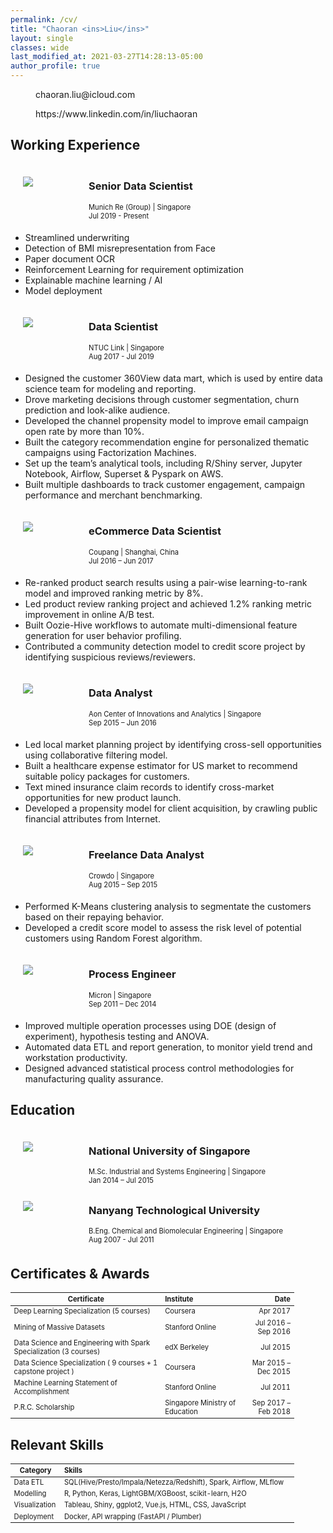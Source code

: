 ```yaml
---
permalink: /cv/
title: "Chaoran <ins>Liu</ins>"
layout: single
classes: wide
last_modified_at: 2021-03-27T14:28:13-05:00
author_profile: true
---
```


<div class="contact">

<a href="mailto:chaoran.liu@icloud.com"><i class="fas fa-envelope"></i>  chaoran.liu@icloud.com</a><br>

<a href="https://www.linkedin.com/in/liuchaoran"><i class="fab fa-linkedin"></i>  https://www.linkedin.com/in/liuchaoran</a><br>

</div>

## Working Experience

<div class="working">
    <div class="logo">
        <img src="https://media-exp1.licdn.com/dms/image/C560BAQFo9VVsXiAvQQ/company-logo_100_100/0/1519856476027?e=1625097600&v=beta&t=Y_C5ywsuBBSai1kOz5TKRiJYxylTfmSbEZ1tXLDmGsE">
    </div>
    <div class="title-desc">
        <h3>Senior Data Scientist</h3>
        <p>Munich Re (Group) | Singapore</p>
        <p>Jul 2019 - Present</p>
    </div>
</div>

* Streamlined underwriting
* Detection of BMI misrepresentation from Face
* Paper document OCR
* Reinforcement Learning for requirement optimization
* Explainable machine learning / AI
* Model deployment

<div class="working">
    <div class="logo">
        <img src="https://media-exp1.licdn.com/dms/image/C560BAQGs4J3LpJ112g/company-logo_200_200/0/1519881828477?e=1625097600&v=beta&t=oOdyuaZfqhAQnbTGgBZ5v8qUHRlQn73ApPJgER_mFPQ">
    </div>
    <div class="title-desc">
        <h3>Data Scientist</h3>
        <p>NTUC Link | Singapore</p>
        <p>Aug 2017 - Jul 2019</p>
    </div>
</div>

*	Designed the customer 360View data mart, which is used by entire data science team for modeling and reporting.
*	Drove marketing decisions through customer segmentation, churn prediction and look-alike audience.
*	Developed the channel propensity model to improve email campaign open rate by more than 10%.  
*	Built the category recommendation engine for personalized thematic campaigns using Factorization Machines.
*	Set up the team’s analytical tools, including R/Shiny server, Jupyter Notebook, Airflow, Superset & Pyspark on AWS.
*	Built multiple dashboards to track customer engagement, campaign performance and merchant benchmarking.


<div class="working">
    <div class="logo">
        <img src="https://media-exp1.licdn.com/dms/image/C560BAQF1C5FI9Tr3ow/company-logo_100_100/0/1614329241260?e=1625097600&v=beta&t=b-kARi21eamZrbuFg4Qz7isL8bqdOlIqfxbrvQU4TUg">
    </div>
    <div class="title-desc">
        <h3>eCommerce Data Scientist</h3>
        <p>Coupang | Shanghai, China</p>
        <p>Jul 2016 – Jun 2017</p>
    </div>
</div>

*	Re-ranked product search results using a pair-wise learning-to-rank model and improved ranking metric by 8%.
*	Led product review ranking project and achieved 1.2% ranking metric improvement in online A/B test. 
*	Built Oozie-Hive workflows to automate multi-dimensional feature generation for user behavior profiling. 
*	Contributed a community detection model to credit score project by identifying suspicious reviews/reviewers. 

<div class="working">
    <div class="logo">
        <img src="https://media-exp1.licdn.com/dms/image/C4D0BAQFQviuyBqqtQQ/company-logo_100_100/0/1519952276394?e=1625097600&v=beta&t=P_lpdZBkeaKJdqfn9UCYJFof9biqdTump_thcWvgmAo">
    </div>
    <div class="title-desc">
        <h3>Data Analyst</h3>
        <p>Aon Center of Innovations and Analytics | Singapore</p>
        <p>Sep 2015 – Jun 2016</p>
    </div>
</div>

*	Led local market planning project by identifying cross-sell opportunities using collaborative filtering model.
*	Built a healthcare expense estimator for US market to recommend suitable policy packages for customers.
*	Text mined insurance claim records to identify cross-market opportunities for new product launch. 
*	Developed a propensity model for client acquisition, by crawling public financial attributes from Internet.

<div class="working">
    <div class="logo">
        <img src="https://media-exp1.licdn.com/dms/image/C560BAQFTXefY2o1Oig/company-logo_200_200/0/1601990402958?e=1625097600&v=beta&t=jQSBYUOwcwjatbX-haNkagNqNaEcL1V-5p1UBQoXZ8k">
    </div>
    <div class="title-desc">
        <h3>Freelance Data Analyst</h3>
        <p>Crowdo | Singapore</p>
        <p>Aug 2015 – Sep 2015</p>
    </div>
</div>

*	Performed K-Means clustering analysis to segmentate the customers based on their repaying behavior.
*	Developed a credit score model to assess the risk level of potential customers using Random Forest algorithm.

<div class="working">
    <div class="logo">
        <img src="https://media-exp1.licdn.com/dms/image/C4D0BAQH_LOg8ZPw72w/company-logo_100_100/0/1603128490043?e=1625097600&v=beta&t=bHRavef9i95OrrGKThh146gml215FSzy6YwrmS2_06s">
    </div>
    <div class="title-desc">
        <h3>Process Engineer</h3>
        <p>Micron | Singapore</p>
        <p>Sep 2011 – Dec 2014</p>
    </div>
</div>

*	Improved multiple operation processes using DOE (design of experiment), hypothesis testing and ANOVA.
*	Automated data ETL and report generation, to monitor yield trend and workstation productivity.
*	Designed advanced statistical process control methodologies for manufacturing quality assurance.

## Education

<div class="working">
    <div class="logo">
        <img src="https://media-exp1.licdn.com/dms/image/C4D0BAQGvBq9cz6AIIQ/company-logo_100_100/0/1519856127538?e=1625097600&v=beta&t=6_YvDGbJTNnuyaZ388YiKaxD6fhbtLh8GfF-aH3cyBE">
    </div>
    <div class="title-desc">
        <h3>National University of Singapore</h3>
        <p>M.Sc. Industrial and Systems Engineering | Singapore</p>
        <p>Jan 2014 – Jul 2015</p>
    </div>
</div>

<div class="working">
    <div class="logo">
        <img src="https://media-exp1.licdn.com/dms/image/C4D0BAQG0nfM0ZH4emA/company-logo_100_100/0/1519882861949?e=1625097600&v=beta&t=vJKucLR0NIciYvoP6PcNAkk63v7y3cfOac1iX501aw4">
    </div>
    <div class="title-desc">
        <h3>Nanyang Technological University</h3>
        <p>B.Eng. Chemical and Biomolecular Engineering | Singapore</p>
        <p>Aug 2007 - Jul 2011</p>
    </div>
</div>

## Certificates & Awards

| Certificate        | Institute           | Date  |
| ------------- |:--------------| -----:|
| Deep Learning Specialization (5 courses)     | Coursera | Apr 2017 |
| Mining of Massive Datasets     | Stanford Online      |   Jul 2016 – Sep 2016 |
| Data Science and Engineering with Spark Specialization (3 courses) | edX Berkeley | Jul 2015  |
| Data Science Specialization ( 9 courses + 1 capstone project ) | Coursera | Mar 2015 – Dec 2015 |
| Machine Learning Statement of Accomplishment | Stanford Online | Jul 2011 |
| P.R.C. Scholarship | Singapore Ministry of Education | Sep 2017 – Feb 2018 |

## Relevant Skills

| Category | Skills |
| ------------- |:--------------|
| Data ETL | SQL(Hive/Presto/Impala/Netezza/Redshift), Spark, Airflow, MLflow |
| Modelling | R, Python, Keras, LightGBM/XGBoost, scikit-learn, H2O |
| Visualization | Tableau, Shiny, ggplot2, Vue.js, HTML, CSS, JavaScript |
| Deployment | Docker, API wrapping (FastAPI / Plumber) |


<style>
    .contact a {
        margin-left: 20px;
        text-decoration: none;
    }
	.working {
		display: flex;
		align-items: center;
	}
	.logo {
		display: flex;
		width: 75px;
		height: 75px;
        margin-top: 20px;
        margin-left: 20px;
	}
	.title-desc h3 {
		margin-left: 30px;
        margin-top: 20px;
	}

    .title-desc p {
        margin: 0 0 0 30px;
        font-size: 0.8em;
    }
    .page__title {
        margin-bottom: 30px;
        font-size: 1.6rem;
    }
    .page__content h2 {
        border-bottom: none;
    }

    table {
        display: table;
        width: 90%;
        font-size: 0.7rem;
    }

    ul li {
        margin-bottom: 0;
    }
</style>
    